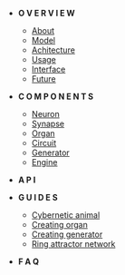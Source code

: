 <!-- docs/_sidebar.md -->
- **O V E R V I E W**

  - [About](overview/about.md)
  - [Model](overview/model_overview.md)
  - [Achitecture](overview/architecture_overview.md)
  - [Usage](overview/usage.md)
  - [Interface](overview/interface.md)
  - [Future](overview/roadmap.md)

- **C O M P O N E N T S**

  - [Neuron](components/neuron.md)
  - [Synapse](components/synapse.md)
  - [Organ](components/organ.md)
  - [Circuit](components/circuit.md)
  - [Generator](components/generator.md)
  - [Engine](components/engine.md)

- **A P I**

- **G U I D E S**

  - [Cybernetic animal](guides/tadpole.md)
  - [Creating organ](guides/creating_organ.md)
  - [Creating generator](guides/creating_generator.md)
  - [Ring attractor network](guides/ring_attractor.md)

- **F A Q**

